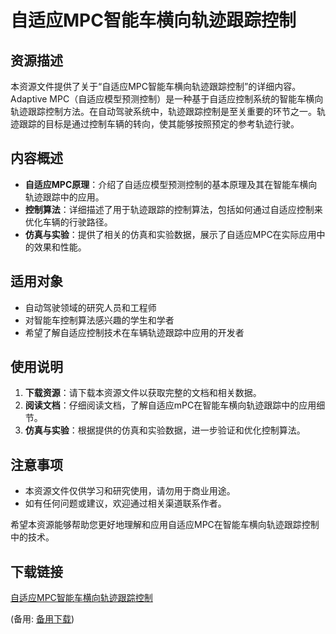 # 自适应MPC智能车横向轨迹跟踪控制

## 资源描述

本资源文件提供了关于“自适应MPC智能车横向轨迹跟踪控制”的详细内容。Adaptive MPC（自适应模型预测控制）是一种基于自适应控制系统的智能车横向轨迹跟踪控制方法。在自动驾驶系统中，轨迹跟踪控制是至关重要的环节之一。轨迹跟踪的目标是通过控制车辆的转向，使其能够按照预定的参考轨迹行驶。

## 内容概述

- **自适应MPC原理**：介绍了自适应模型预测控制的基本原理及其在智能车横向轨迹跟踪中的应用。
- **控制算法**：详细描述了用于轨迹跟踪的控制算法，包括如何通过自适应控制来优化车辆的行驶路径。
- **仿真与实验**：提供了相关的仿真和实验数据，展示了自适应MPC在实际应用中的效果和性能。

## 适用对象

- 自动驾驶领域的研究人员和工程师
- 对智能车控制算法感兴趣的学生和学者
- 希望了解自适应控制技术在车辆轨迹跟踪中应用的开发者

## 使用说明

1. **下载资源**：请下载本资源文件以获取完整的文档和相关数据。
2. **阅读文档**：仔细阅读文档，了解自适应mPC在智能车横向轨迹跟踪中的应用细节。
3. **仿真与实验**：根据提供的仿真和实验数据，进一步验证和优化控制算法。

## 注意事项

- 本资源文件仅供学习和研究使用，请勿用于商业用途。
- 如有任何问题或建议，欢迎通过相关渠道联系作者。

希望本资源能够帮助您更好地理解和应用自适应MPC在智能车横向轨迹跟踪控制中的技术。

## 下载链接
[自适应MPC智能车横向轨迹跟踪控制](https://pan.quark.cn/s/181532a9f2ab) 

(备用: [备用下载](https://pan.baidu.com/s/18UKtFnly5qpCjHHYL2sDww?pwd=qd7c))
